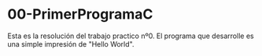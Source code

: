 # 00-PrimerProgramaC
Esta es la resolución del trabajo practico nº0. El programa que desarrolle es una simple impresión de "Hello World".